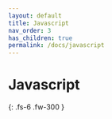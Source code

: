 ```yaml
---
layout: default
title: Javascript
nav_order: 3
has_children: true
permalink: /docs/javascript
---
```


# Javascript

{: .fs-6 .fw-300 }